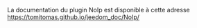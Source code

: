 La documentation du plugin NoIp est disponible à cette adresse <https://tomitomas.github.io/jeedom_doc/NoIp/>
